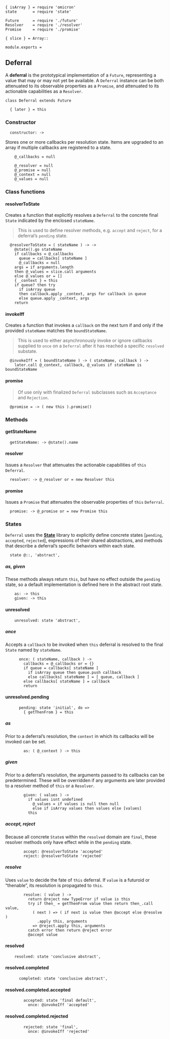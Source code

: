     { isArray } = require 'omicron'
    state       = require 'state'

    Future      = require './future'
    Resolver    = require './resolver'
    Promise     = require './promise'

    { slice } = Array::

    module.exports =



## Deferral

A **deferral** is the prototypical implementation of a `Future`, representing a
value that may or may not yet be available. A `Deferral` instance can be both
attenuated to its observable properties as a `Promise`, and attenuated to its
actionable capabilities as a `Resolver`.

    class Deferral extends Future

      { later } = this


### Constructor

      constructor: ->

Stores one or more callbacks per resolution state. Items are upgraded to an
array if multiple callbacks are registered to a state.

        @_callbacks = null

        @_resolver = null
        @_promise = null
        @_context = null
        @_values = null



### Class functions


#### resolverToState

Creates a function that explicitly resolves a `Deferral` to the concrete final
`State` indicated by the enclosed `stateName`.

> This is used to define resolver methods, e.g. `accept` and `reject`, for a
  deferral’s `pending` state.

      @resolverToState = ( stateName ) -> ->
        @state().go stateName
        if callbacks = @_callbacks
          queue = callbacks[ stateName ]
          @_callbacks = null
        args = if arguments.length
        then @_values = slice.call arguments
        else @_values or = []
        { _context } = this
        if queue? then try
          if isArray queue
          then callback.apply _context, args for callback in queue
          else queue.apply _context, args
        return


#### invokeIff

Creates a function that invokes a `callback` on the next turn if and only if
the provided `stateName` matches the `boundStateName`.

> This is used to either asynchronously invoke or ignore callbacks supplied to
  `once` on a `Deferral` after it has reached a specific `resolved` substate.

      @invokeIff = ( boundStateName ) -> ( stateName, callback ) ->
        later.call @_context, callback, @_values if stateName is boundStateName


#### promise

> Of use only with finalized `Deferral` subclasses such as `Acceptance` and
  `Rejection`.

      @promise = -> ( new this ).promise()



### Methods


#### getStateName

      getStateName: -> @state().name


#### resolver

Issues a `Resolver` that attenuates the actionable capabilities of `this`
`Deferral`.

      resolver: -> @_resolver or = new Resolver this


#### promise

Issues a `Promise` that attenuates the observable properties of `this`
`Deferral`.

      promise: -> @_promise or = new Promise this



### States

`Deferral` uses the **[State][]** library to explicitly define concrete states
[`pending`, `accepted`, `rejected`], expressions of their shared abstractions,
and methods that describe a deferral’s specific behaviors within each state.

      state @::, 'abstract',


##### as, given

These methods always return `this`, but have no effect outside the `pending`
state, so a default implementation is defined here in the abstract root state.

        as: -> this
        given: -> this


#### unresolved

        unresolved: state 'abstract',

##### once

Accepts a `callback` to be invoked when `this` deferral is resolved to the
final `State` named by `stateName`.

          once: ( stateName, callback ) ->
            callbacks = @_callbacks or = {}
            if queue = callbacks[ stateName ]
              if isArray queue then queue.push callback
              else callbacks[ stateName ] = [ queue, callback ]
            else callbacks[ stateName ] = callback
            return


#### unresolved.pending

          pending: state 'initial', do =>
            { getThenFrom } = this

##### as

Prior to a deferral’s resolution, the `context` in which its callbacks will be
invoked can be set.

            as: ( @_context ) -> this

##### given

Prior to a deferral’s resolution, the arguments passed to its callbacks can be
predetermined. These will be overridden if any arguments are later provided to
a resolver method of `this` or a `Resolver`.

            given: ( values ) ->
              if values isnt undefined
                @_values = if values is null then null
                else if isArray values then values else [values]
              this

##### accept, reject

Because all concrete `State`s within the `resolved` domain are `final`, these
resolver methods only have effect while in the `pending` state.

            accept: @resolverToState 'accepted'
            reject: @resolverToState 'rejected'

##### resolve

Uses `value` to decide the fate of `this` deferral. If `value` is a futuroid or
“thenable”, its resolution is propagated to `this`.

            resolve: ( value ) ->
              return @reject new TypeError if value is this
              try if then_ = getThenFrom value then return then_.call value,
                ( next ) => ( if next is value then @accept else @resolve )
                  .apply this, arguments
                => @reject.apply this, arguments
              catch error then return @reject error
              @accept value


#### resolved

        resolved: state 'conclusive abstract',


#### resolved.completed

          completed: state 'conclusive abstract',


#### resolved.completed.accepted

            accepted: state 'final default',
              once: @invokeIff 'accepted'


#### resolved.completed.rejected

            rejected: state 'final',
              once: @invokeIff 'rejected'




[State]: http://statejs.org/
